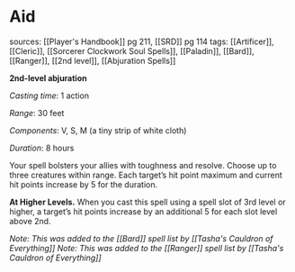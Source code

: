 # Aid
sources: [[Player's Handbook]] pg 211, [[SRD]] pg 114
tags: [[Artificer]], [[Cleric]], [[Sorcerer Clockwork Soul Spells]], [[Paladin]], [[Bard]], [[Ranger]], [[2nd level]], [[Abjuration Spells]]

**2nd-level abjuration**

*Casting time*: 1 action

*Range*: 30 feet

*Components*: V, S, M (a tiny strip of white cloth)

*Duration*: 8 hours

Your spell bolsters your allies with toughness and resolve. Choose up to three creatures within range. Each target’s hit point maximum and current hit points increase by 5 for the duration.

**At Higher Levels.** When you cast this spell using a spell slot of 3rd level or higher, a target’s hit points increase by an additional 5 for each slot level above 2nd.

*Note: This was added to the [[Bard]] spell list by [[Tasha's Cauldron of Everything]]*
*Note: This was added to the [[Ranger]] spell list by [[Tasha's Cauldron of Everything]]*